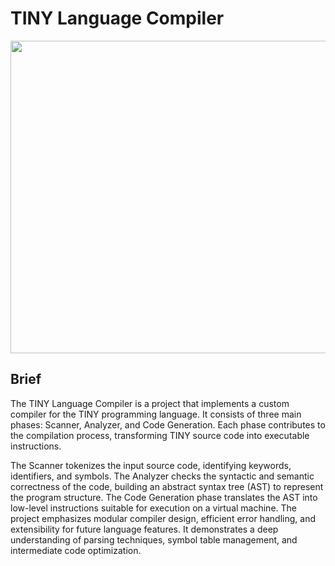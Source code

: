 # TINY Language Compiler

<img src="https://imgur.com/3GL2hS5.jpg" width="800" height="500">

## Brief
The TINY Language Compiler is a project that implements a custom compiler for the TINY programming language. It consists of three main phases: Scanner, Analyzer, and Code Generation. Each phase contributes to the compilation process, transforming TINY source code into executable instructions.

The Scanner tokenizes the input source code, identifying keywords, identifiers, and symbols. The Analyzer checks the syntactic and semantic correctness of the code, building an abstract syntax tree (AST) to represent the program structure. The Code Generation phase translates the AST into low-level instructions suitable for execution on a virtual machine.
The project emphasizes modular compiler design, efficient error handling, and extensibility for future language features. It demonstrates a deep understanding of parsing techniques, symbol table management, and intermediate code optimization.

